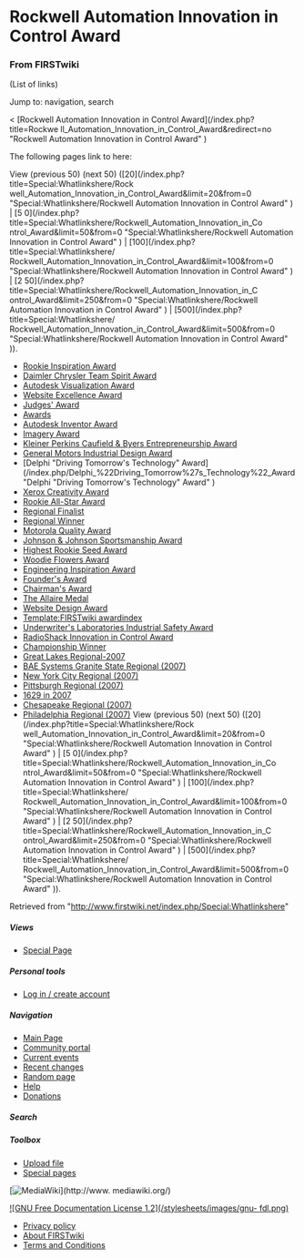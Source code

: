 # Rockwell Automation Innovation in Control Award

### From FIRSTwiki

(List of links)

Jump to: navigation, search

&lt; [Rockwell Automation Innovation in Control Award](/index.php?title=Rockwe
ll_Automation_Innovation_in_Control_Award&redirect=no "Rockwell Automation
Innovation in Control Award" )  

The following pages link to here:

View (previous 50) (next 50) ([20](/index.php?title=Special:Whatlinkshere/Rock
well_Automation_Innovation_in_Control_Award&limit=20&from=0
"Special:Whatlinkshere/Rockwell Automation Innovation in Control Award" ) | [5
0](/index.php?title=Special:Whatlinkshere/Rockwell_Automation_Innovation_in_Co
ntrol_Award&limit=50&from=0 "Special:Whatlinkshere/Rockwell Automation
Innovation in Control Award" ) | [100](/index.php?title=Special:Whatlinkshere/
Rockwell_Automation_Innovation_in_Control_Award&limit=100&from=0
"Special:Whatlinkshere/Rockwell Automation Innovation in Control Award" ) | [2
50](/index.php?title=Special:Whatlinkshere/Rockwell_Automation_Innovation_in_C
ontrol_Award&limit=250&from=0 "Special:Whatlinkshere/Rockwell Automation
Innovation in Control Award" ) | [500](/index.php?title=Special:Whatlinkshere/
Rockwell_Automation_Innovation_in_Control_Award&limit=500&from=0
"Special:Whatlinkshere/Rockwell Automation Innovation in Control Award" )).

  * [Rookie Inspiration Award](/index.php/Rookie_Inspiration_Award "Rookie Inspiration Award" )
  * [Daimler Chrysler Team Spirit Award](/index.php/Daimler_Chrysler_Team_Spirit_Award "Daimler Chrysler Team Spirit Award" )
  * [Autodesk Visualization Award](/index.php/Autodesk_Visualization_Award "Autodesk Visualization Award" )
  * [Website Excellence Award](/index.php/Website_Excellence_Award "Website Excellence Award" )
  * [Judges' Award](/index.php/Judges%27_Award "Judges' Award" )
  * [Awards](/index.php/Awards "Awards" )
  * [Autodesk Inventor Award](/index.php/Autodesk_Inventor_Award "Autodesk Inventor Award" )
  * [Imagery Award](/index.php/Imagery_Award "Imagery Award" )
  * [Kleiner Perkins Caufield &amp; Byers Entrepreneurship Award](/index.php/Kleiner_Perkins_Caufield_%26_Byers_Entrepreneurship_Award "Kleiner Perkins Caufield & Byers Entrepreneurship Award" )
  * [General Motors Industrial Design Award](/index.php/General_Motors_Industrial_Design_Award "General Motors Industrial Design Award" )
  * [Delphi "Driving Tomorrow's Technology" Award](/index.php/Delphi_%22Driving_Tomorrow%27s_Technology%22_Award "Delphi "Driving Tomorrow's Technology" Award" )
  * [Xerox Creativity Award](/index.php/Xerox_Creativity_Award "Xerox Creativity Award" )
  * [Rookie All-Star Award](/index.php/Rookie_All-Star_Award "Rookie All-Star Award" )
  * [Regional Finalist](/index.php/Regional_Finalist "Regional Finalist" )
  * [Regional Winner](/index.php/Regional_Winner "Regional Winner" )
  * [Motorola Quality Award](/index.php/Motorola_Quality_Award "Motorola Quality Award" )
  * [Johnson &amp; Johnson Sportsmanship Award](/index.php/Johnson_%26_Johnson_Sportsmanship_Award "Johnson & Johnson Sportsmanship Award" )
  * [Highest Rookie Seed Award](/index.php/Highest_Rookie_Seed_Award "Highest Rookie Seed Award" )
  * [Woodie Flowers Award](/index.php/Woodie_Flowers_Award "Woodie Flowers Award" )
  * [Engineering Inspiration Award](/index.php/Engineering_Inspiration_Award "Engineering Inspiration Award" )
  * [Founder's Award](/index.php/Founder%27s_Award "Founder's Award" )
  * [Chairman's Award](/index.php/Chairman%27s_Award "Chairman's Award" )
  * [The Allaire Medal](/index.php/The_Allaire_Medal "The Allaire Medal" )
  * [Website Design Award](/index.php/Website_Design_Award "Website Design Award" )
  * [Template:FIRSTwiki awardindex](/index.php/Template:FIRSTwiki_awardindex "Template:FIRSTwiki awardindex" )
  * [Underwriter's Laboratories Industrial Safety Award](/index.php/Underwriter%27s_Laboratories_Industrial_Safety_Award "Underwriter's Laboratories Industrial Safety Award" )
  * [RadioShack Innovation in Control Award](/index.php/RadioShack_Innovation_in_Control_Award "RadioShack Innovation in Control Award" )
  * [Championship Winner](/index.php/Championship_Winner "Championship Winner" )
  * [Great Lakes Regional-2007](/index.php/Great_Lakes_Regional-2007 "Great Lakes Regional-2007" )
  * [BAE Systems Granite State Regional (2007)](/index.php/BAE_Systems_Granite_State_Regional_%282007%29 "BAE Systems Granite State Regional \(2007\)" )
  * [New York City Regional (2007)](/index.php/New_York_City_Regional_%282007%29 "New York City Regional \(2007\)" )
  * [Pittsburgh Regional (2007)](/index.php/Pittsburgh_Regional_%282007%29 "Pittsburgh Regional \(2007\)" )
  * [1629 in 2007](/index.php/1629_in_2007 "1629 in 2007" )
  * [Chesapeake Regional (2007)](/index.php/Chesapeake_Regional_%282007%29 "Chesapeake Regional \(2007\)" )
  * [Philadelphia Regional (2007)](/index.php/Philadelphia_Regional_%282007%29 "Philadelphia Regional \(2007\)" )
View (previous 50) (next 50) ([20](/index.php?title=Special:Whatlinkshere/Rock
well_Automation_Innovation_in_Control_Award&limit=20&from=0
"Special:Whatlinkshere/Rockwell Automation Innovation in Control Award" ) | [5
0](/index.php?title=Special:Whatlinkshere/Rockwell_Automation_Innovation_in_Co
ntrol_Award&limit=50&from=0 "Special:Whatlinkshere/Rockwell Automation
Innovation in Control Award" ) | [100](/index.php?title=Special:Whatlinkshere/
Rockwell_Automation_Innovation_in_Control_Award&limit=100&from=0
"Special:Whatlinkshere/Rockwell Automation Innovation in Control Award" ) | [2
50](/index.php?title=Special:Whatlinkshere/Rockwell_Automation_Innovation_in_C
ontrol_Award&limit=250&from=0 "Special:Whatlinkshere/Rockwell Automation
Innovation in Control Award" ) | [500](/index.php?title=Special:Whatlinkshere/
Rockwell_Automation_Innovation_in_Control_Award&limit=500&from=0
"Special:Whatlinkshere/Rockwell Automation Innovation in Control Award" )).

Retrieved from "<http://www.firstwiki.net/index.php/Special:Whatlinkshere>"

##### Views

  * [Special Page](/index.php/Special:Whatlinkshere/Rockwell_Automation_Innovation_in_Control_Award)

##### Personal tools

  * [Log in / create account](/index.php?title=Special:Userlogin&returnto=Special:Whatlinkshere)

[](/index.php/Main_Page "Main Page" )

##### Navigation

  * [Main Page](/index.php/Main_Page)
  * [Community portal](/index.php/FIRSTwiki:Community_portal)
  * [Current events](/index.php/Current_events)
  * [Recent changes](/index.php/Special:Recentchanges)
  * [Random page](/index.php/Special:Random)
  * [Help](/index.php/Help:Contents)
  * [Donations](/index.php/FIRSTwiki:Site_support)

##### Search



##### Toolbox

  * [Upload file](/index.php/Special:Upload)
  * [Special pages](/index.php/Special:Specialpages)

[![MediaWiki](/skins/common/images/poweredby_mediawiki_88x31.png)](http://www.
mediawiki.org/)

[![GNU Free Documentation License 1.2](/stylesheets/images/gnu-
fdl.png)](http://www.gnu.org/copyleft/fdl.html)

  * [Privacy policy](/index.php/FIRSTwiki:Privacy_policy "FIRSTwiki:Privacy policy" )
  * [About FIRSTwiki](/index.php/FIRSTwiki:About "FIRSTwiki:About" )
  * [Terms and Conditions](/index.php/FIRSTwiki:Terms_and_conditions "FIRSTwiki:Terms and conditions" )

